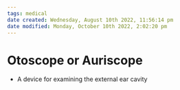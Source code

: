 ```yaml
---
tags: medical
date created: Wednesday, August 10th 2022, 11:56:14 pm
date modified: Monday, October 10th 2022, 2:02:20 pm
---
```


# Otoscope or Auriscope
- A device for examining the external ear cavity

